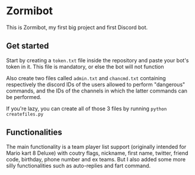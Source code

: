 # Zormibot
This is Zormibot, my first big project and first Discord bot.

## Get started
Start by creating a `token.txt` file inside the repository and paste your bot's token in it. This file is mandatory, or else the bot will not function

Also create two files called `admin.txt` and `chancmd.txt` containing respectively the discord IDs of the users allowed to perform "dangerous" commands, and the IDs of the channels in which the latter commands can be performed.

If you're lazy, you can create all of those 3 files by running `python createfiles.py`

## Functionalities
The main functionality is a team player list support (originally intended for Mario kart 8 Deluxe) with coutry flags, nickname, first name, twitter, friend code, birthday, phone number and ex teams.
But I also added some more silly functionalities such as auto-replies and fart command.
